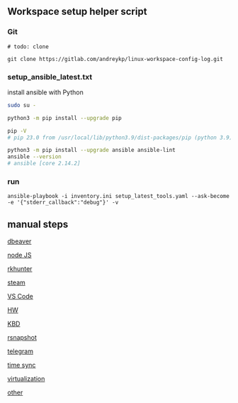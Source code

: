 ## Workspace setup helper script

### Git ###
```
# todo: clone

git clone https://gitlab.com/andreykp/linux-workspace-config-log.git

```


### setup_ansible_latest.txt ###

install ansible with Python

```sh
sudo su - 

python3 -m pip install --upgrade pip

pip -V
# pip 23.0 from /usr/local/lib/python3.9/dist-packages/pip (python 3.9)

python3 -m pip install --upgrade ansible ansible-lint
ansible --version
# ansible [core 2.14.2]
```


### run ###

```
ansible-playbook -i inventory.ini setup_latest_tools.yaml --ask-become -e '{"stderr_callback":"debug"}' -v

```


## manual steps ##

[dbeaver](manual_install_dbeaver.md)

[node JS](manual_install_nodejs.md)

[rkhunter](manual_install_rkhunter.md)

[steam](manual_install_steam.md)

[VS Code](manual_install_VSCode.md)

[HW](manual_setup_hardware.md)

[KBD](manual_setup_KBD.md)

[rsnapshot](manual_setup_rsnapshot.md)

[telegram](manual_setup_telegram-snapd.md)

[time sync](manual_setup_time_sync.md)

[virtualization](manual_setup_virtualization.md)

[other](manual_setup_other.md)
